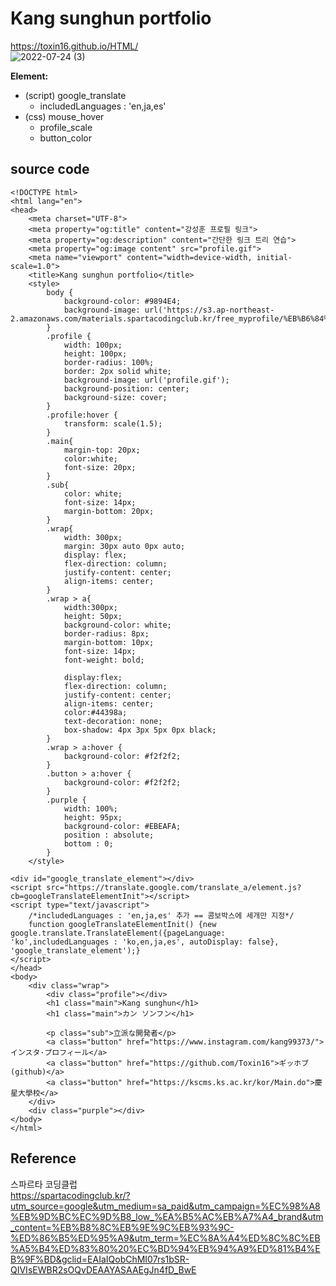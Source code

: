 # Kang sunghun portfolio<br>
https://toxin16.github.io/HTML/ <br>
![2022-07-24 (3)](https://user-images.githubusercontent.com/109052012/180644888-6a0207a0-31c2-42d3-97a4-3b460d6f9454.png)

**Element:**
- (script) google_translate
  - includedLanguages : 'en,ja,es'
- (css) mouse_hover
  - profile_scale
  - button_color

## source code
~~~
<!DOCTYPE html>
<html lang="en">
<head>
    <meta charset="UTF-8">
    <meta property="og:title" content="강성훈 프로필 링크">
    <meta property="og:description" content="간단한 링크 트리 연습">
    <meta property="og:image content" src="profile.gif">
    <meta name="viewport" content="width=device-width, initial-scale=1.0">
    <title>Kang sunghun portfolio</title>
    <style>
        body {
            background-color: #9894E4;
            background-image: url('https://s3.ap-northeast-2.amazonaws.com/materials.spartacodingclub.kr/free_myprofile/%EB%B6%84%ED%99%8D+%EB%A5%B4%ED%83%84%EC%9D%B4/%EB%B6%84%ED%99%8D%EB%B0%98%EC%A7%9D%EC%9D%B4.png');
        }
        .profile {
            width: 100px;
            height: 100px;
            border-radius: 100%;
            border: 2px solid white;
            background-image: url('profile.gif');
            background-position: center;
            background-size: cover;
        }
        .profile:hover {
            transform: scale(1.5);
        }
        .main{
            margin-top: 20px;
            color:white;
            font-size: 20px;
        }
        .sub{
            color: white;
            font-size: 14px;
            margin-bottom: 20px;
        }
        .wrap{
            width: 300px;
            margin: 30px auto 0px auto;
            display: flex;
            flex-direction: column;
            justify-content: center;
            align-items: center;
        }
        .wrap > a{
            width:300px;
            height: 50px;
            background-color: white;
            border-radius: 8px;
            margin-bottom: 10px;
            font-size: 14px;
            font-weight: bold;

            display:flex;
            flex-direction: column;
            justify-content: center;
            align-items: center;
            color:#44398a;
            text-decoration: none;
            box-shadow: 4px 3px 5px 0px black;
        }
        .wrap > a:hover {
            background-color: #f2f2f2;
        }
        .button > a:hover {
            background-color: #f2f2f2;
        }
        .purple {
            width: 100%;
            height: 95px;
            background-color: #EBEAFA;
            position : absolute;
            bottom : 0;
        }
    </style>

<div id="google_translate_element"></div>
<script src="https://translate.google.com/translate_a/element.js?cb=googleTranslateElementInit"></script>
<script type="text/javascript">
    /*includedLanguages : 'en,ja,es' 추가 == 콤보박스에 세개만 지정*/
    function googleTranslateElementInit() {new google.translate.TranslateElement({pageLanguage: 'ko',includedLanguages : 'ko,en,ja,es', autoDisplay: false}, 'google_translate_element');}
</script>
</head>
<body>
    <div class="wrap">
        <div class="profile"></div>
        <h1 class="main">Kang sunghun</h1>
        <h1 class="main">カン ソンフン</h1>
        
        <p class="sub">立派な開発者</p>
        <a class="button" href="https://www.instagram.com/kang99373/">インスタ·プロフィール</a>
        <a class="button" href="https://github.com/Toxin16">ギッホブ(github)</a>
        <a class="button" href="https://kscms.ks.ac.kr/kor/Main.do">慶星大學校</a>
    </div>
    <div class="purple"></div>
</body>
</html>
~~~

## Reference
스파르타 코딩클럽<br>
https://spartacodingclub.kr/?utm_source=google&utm_medium=sa_paid&utm_campaign=%EC%98%A8%EB%9D%BC%EC%9D%B8_low_%EA%B5%AC%EB%A7%A4_brand&utm_content=%EB%B8%8C%EB%9E%9C%EB%93%9C-%ED%86%B5%ED%95%A9&utm_term=%EC%8A%A4%ED%8C%8C%EB%A5%B4%ED%83%80%20%EC%BD%94%EB%94%A9%ED%81%B4%EB%9F%BD&gclid=EAIaIQobChMI07rs1bSR-QIVIsEWBR2sOQvDEAAYASAAEgJn4fD_BwE
<br>
